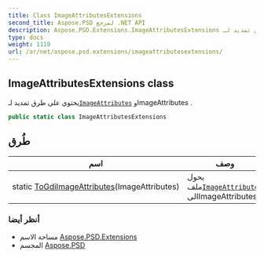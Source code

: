 ```yaml
---
title: Class ImageAttributesExtensions
second_title: Aspose.PSD لمرجع .NET API
description: Aspose.PSD.Extensions.ImageAttributesExtensions فصل. يحتوي على طرق تمديد لـImageAttributes وImageAttributes .
type: docs
weight: 1110
url: /ar/net/aspose.psd.extensions/imageattributesextensions/
---
```

## ImageAttributesExtensions class

يحتوي على طرق تمديد لـ[`ImageAttributes`](../../aspose.psd/imageattributes/) وImageAttributes .

```csharp
public static class ImageAttributesExtensions
```

## طُرق

| اسم | وصف |
| --- | --- |
| static [ToGdiImageAttributes](../../aspose.psd.extensions/imageattributesextensions/togdiimageattributes/)(ImageAttributes) | يحول ملف[`ImageAttributes`](../../aspose.psd/imageattributes/) الىImageAttributes . |

### أنظر أيضا

* مساحة الاسم [Aspose.PSD.Extensions](../../aspose.psd.extensions/)
* المجسم [Aspose.PSD](../../)


